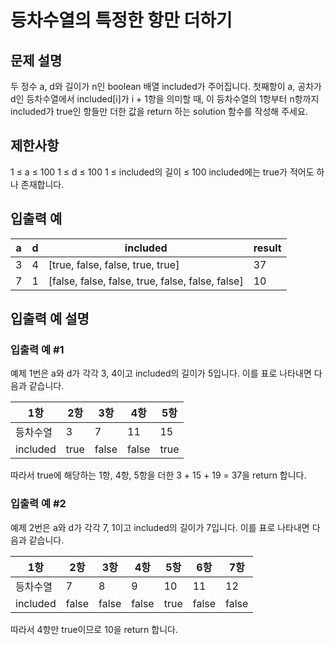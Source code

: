 # 등차수열의 특정한 항만 더하기


## 문제 설명
두 정수 a, d와 길이가 n인 boolean 배열 included가 주어집니다. 첫째항이 a, 공차가 d인 등차수열에서 included[i]가 i + 1항을 의미할 때, 이 등차수열의 1항부터 n항까지 included가 true인 항들만 더한 값을 return 하는 solution 함수를 작성해 주세요.

## 제한사항
1 ≤ a ≤ 100
1 ≤ d ≤ 100
1 ≤ included의 길이 ≤ 100
included에는 true가 적어도 하나 존재합니다.

## 입출력 예
|a|d|included|result|
|---|---|---|---|
|3|4|[true, false, false, true, true]|37|
|7|1|[false, false, false, true, false, false, false]|10|

## 입출력 예 설명

### 입출력 예 #1
예제 1번은 a와 d가 각각 3, 4이고 included의 길이가 5입니다. 이를 표로 나타내면 다음과 같습니다.

|1항|2항|3항|4항|5항|
|---|---|---|---|---|
|등차수열|3|7|11|15|19|
|included|true|false|false|true|true|
따라서 true에 해당하는 1항, 4항, 5항을 더한 3 + 15 + 19 = 37을 return 합니다.

### 입출력 예 #2
예제 2번은 a와 d가 각각 7, 1이고 included의 길이가 7입니다. 이를 표로 나타내면 다음과 같습니다.

|1항|2항|3항|4항|5항|6항|7항|
|---|---|---|---|---|---|---|
|등차수열|7|8|9|10|11|12|13|
|included|false|false|false|true|false|false|false|
따라서 4항만 true이므로 10을 return 합니다.
